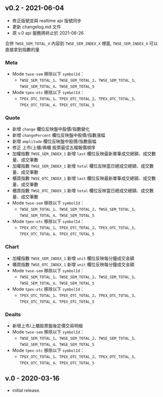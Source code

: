 ## v0.2 - 2021-06-04

* 修正版號並與 realtime api 版號同步
* 更新 changelog.md 文件
* 原 v.0 api 服務將終止於 2021-06-26

合併 `TWSE_SEM_TOTAL_X` 內容到 `TWSE_SEM_INDEX_X` 裡面, `TWSE_SEM_INDEX_X` 可以直接拿到指數的量

### Meta

* Mode `twse-sem` 移除以下 `symbolId`：
  - `TWSE_SEM_TOTAL_1`、`TWSE_SEM_TOTAL_2`、`TWSE_SEM_TOTAL_3`、`TWSE_SEM_TOTAL_4`、`TWSE_SEM_TOTAL_5`
* Mode `tpex-otc` 移除以下 `symbolId`：
  - `TPEX_OTC_TOTAL_1`、`TPEX_OTC_TOTAL_2`、`TPEX_OTC_TOTAL_3`、`TPEX_OTC_TOTAL_4`、`TPEX_OTC_TOTAL_5`

### Quote

* 新增 `change` 欄位反映盤中股價/指數變化
* 新增 `changePercent` 欄位反映盤中股價/指數漲幅
* 新增 `amplitude` 欄位反映盤中股價/指數振幅
* 修正 上市/上櫃/興櫃 股票最佳五檔報價順序
* 加權指數 `TWSE_SEM_INDEX_1` 新增 `last` 欄位反映最新單筆成交總額、成交數量、成交筆數
* 加權指數 `TWSE_SEM_INDEX_1` 新增 `total` 欄位反映當日總成交總額、成交數量、成交筆數
* 櫃買指數 `TWSE_OTC_INDEX_1` 新增 `last` 欄位反映最新單筆成交總額、成交數量、成交筆數
* 櫃買指數 `TWSE_OTC_INDEX_1` 新增 `total` 欄位反映當日總成交總額、成交數量、成交筆數
* Mode `twse-sem` 移除以下 `symbolId`：
  - `TWSE_SEM_TOTAL_1`、`TWSE_SEM_TOTAL_2`、`TWSE_SEM_TOTAL_3`、`TWSE_SEM_TOTAL_4`、`TWSE_SEM_TOTAL_5`
* Mode `tpex-otc` 移除以下 `symbolId`：
  - `TPEX_OTC_TOTAL_1`、`TPEX_OTC_TOTAL_2`、`TPEX_OTC_TOTAL_3`、`TPEX_OTC_TOTAL_4`、`TPEX_OTC_TOTAL_5`

### Chart

* 加權指數 `TWSE_SEM_INDEX_1` 新增 `unit` 欄位反映每分鐘成交金額
* 櫃買指數 `TWSE_OTC_INDEX_1` 新增 `unit` 欄位反映每分鐘成交金額
* Mode `twse-sem` 移除以下 `symbolId`：
  - `TWSE_SEM_TOTAL_1`、`TWSE_SEM_TOTAL_2`、`TWSE_SEM_TOTAL_3`、`TWSE_SEM_TOTAL_4`、`TWSE_SEM_TOTAL_5`
* Mode `tpex-otc` 移除以下 `symbolId`：
  - `TPEX_OTC_TOTAL_1`、`TPEX_OTC_TOTAL_2`、`TPEX_OTC_TOTAL_3`、`TPEX_OTC_TOTAL_4`、`TPEX_OTC_TOTAL_5`

### Dealts

* 新增上市/上櫃股票盤後定價交易明細
* Mode `twse-sem` 移除以下 `symbolId`：
  - `TWSE_SEM_TOTAL_1`、`TWSE_SEM_TOTAL_2`、`TWSE_SEM_TOTAL_3`、`TWSE_SEM_TOTAL_4`、`TWSE_SEM_TOTAL_5`
* Mode `tpex-otc` 移除以下 `symbolId`：
  - `TPEX_OTC_TOTAL_1`、`TPEX_OTC_TOTAL_2`、`TPEX_OTC_TOTAL_3`、`TPEX_OTC_TOTAL_4`、`TPEX_OTC_TOTAL_5`

## v.0 - 2020-03-16
* initial release.
